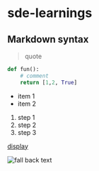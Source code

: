 # sde-learnings
 
## Markdown syntax
> quote
> 


```python
def fun():
    # comment
    return [1,2, True]
```

- item 1
- item 2

1. step 1
2. step 2
3. step 3

[display](link)

![fall back text](https://github.githubassets.com/images/mona-loading-dark.gif)

